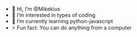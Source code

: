 - 👋 Hi, I’m @Mikekius
- 👀 I’m interested in types of coding
- 🌱 I’m currently learning python-javascript
- ⚡ Fun fact: You can do anything from a computer

<!---
Mikekius/Mikekius is a ✨ special ✨ repository because its `README.md` (this file) appears on your GitHub profile.
You can click the Preview link to take a look at your changes.
--->
